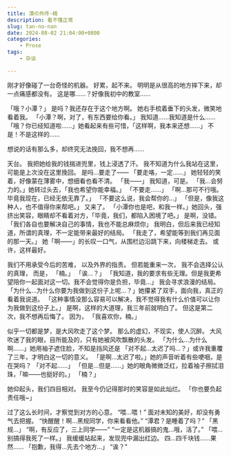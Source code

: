 ```yaml
---
title: 潭の外传-楠
description: 看不懂正常
slug: tan-no-nan
date: 2024-08-02 21:04:00+0800
categories:
    - Prose
tags:
    - 杂谈

---
```


  刚才好像碰了一台奇怪的机器。
  好累，起不来。
  明明是从很高的地方摔下来，却一点痛感都没有。
  这是哪……？好像我初中的教室……
  
  「哦？小潭？」
  是吗？我还存在于这个地方啊。
  她右手梳着垂下的头发，微笑地看着我。
  「小潭？啊，对了，有东西要给你看。」
  我知道……我知道是什么……
  「哦？你已经知道啦……」她看起来有些可惜，「这样啊，我本来还想……」
  不是！不是这样的……
  
  想说的话有那么多，却终究无法挽回，我不想再……
  
  天台。
  我把她给我的钱揣进兜里，钱上浸透了汗。
  我不知道为什么我站在这里，可能是上次没在这里挽回。
  是吗…要走了——
  「要走咯，一定……」
  她轻轻的笑着，好像蒙在薄雾中，想细看也看不清。
  「我——」
  我知道，可是。
  「我…会努力的。」她转过头去，「我也希望你能幸福。」
  「不要走……」
  「啊…那可不行哦。毕竟我现在，已经无依无靠了。」
  「不要这么说，我会帮你的…」
  「但是，像我这种人，也不值得你来帮吧。」
  又来了。
  「小潭你也是吧，和我一样。」她回头，强挤出笑容，眼睛却不看着对方，「毕竟，我们，都陷入困境了吧。」
  是啊，没错。
  「我们各自也要解决自己的事情，我也不能总麻烦你」
  我明白，但后来我已经知道，所谓的真理，不一定能带来最好的结局。
  「我走了，希望能等到我们再见面的那一天。」
  她「啊——」的长叹一口气，从围栏边沿跳下来，向楼梯走去。
  或许，这样最好。
  
  我们不用承受今后的苦难，
  以及外界的指责。
  但若能重来一次，
  我不会选择公认的真理，
  而是，
  「楠。」
  「诶…？」
  「我知道，我的要求有些无理。但是我更希望陪你一起面对这一切。我不会觉得你是负担，毕竟…」
  我会寻求浪漫的结局。
  「为什么…为什么你要为我做到这份子上呢…？」她攥紧了双手，面向我，真正的看着我说道。
  「这种事情没那么容易可以解决，我不觉得我有什么价值可以让你为我做到这份子上。」
  是啊，这样的大道理，我三年前就明白了。
  但这是第二次，我不想再后悔了。
  因为，
  「我喜欢你，楠。」
  
  似乎一切都是梦，是大风吹走了这个梦。
 那么的虚幻，不现实，使人沉醉。
  大风吹迷了我的眼，目所能及的，只有她被风吹飘散的头发。
  「为什么…为什么啊……」她用袖子遮住脸，不知是挡风还是
  「对不起…太迟了吗…？」或许我重覆了三年，才明白这一切的意义。
  「是啊…太迟了啦。」她的声音听着有些哽咽，是在哭吗？
  「对不起……」
  「但是…但是……」她的眼角微微泛红，拉着袖子擦拭泪珠，「嘛——也挺好的。」
  「楠？」
  
  她仰起头，我们四目相对。
  我至今仍记得那时的笑容是如此灿烂。
  「你也要负起责任哦~」
  
  过了这么长时间，才察觉到对方的心意。
  “喂…喂！”
  面对未知的美好，却没有勇气去把握。
  “快醒醒！啊…黑规同学，你来看看他。”
  “潭君？是睡着了吗？”
  「黑规…」
  “啊，有反应了，三上同学——”
  “一定是这机器搞的鬼…哦，活了。”
  「喂…别搞得我死了一样。」
  我缓缓站起来，发现兜中漏出红边。
  四…四千块钱……果然……
  「抱歉，我得…先去个地方…」
  “诶？”


